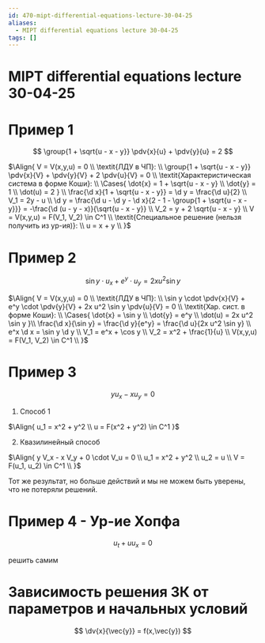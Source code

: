 ```yaml
---
id: 470-mipt-differential-equations-lecture-30-04-25
aliases:
  - MIPT differential equations lecture 30-04-25
tags: []
---
```


# MIPT differential equations lecture 30-04-25

# Пример 1

$$
\group{1 + \sqrt{u - x - y}} \pdv{x}{u} + \pdv{y}{u} = 2
$$

$\Align{
V = V(x,y,u) = 0 \\
\textit{ЛДУ в ЧП}: \\
\group{1 + \sqrt{u - x - y}} \pdv{x}{V} + \pdv{y}{V} + 2 \pdv{u}{V} = 0 \\
\textit{Характеристическая система в форме Коши}: \\
\Cases{
\dot{x} = 1 + \sqrt{u - x - y} \\
\dot{y} = 1 \\
\dot(u) = 2
} \\
\frac{\d x}{1 + \sqrt{u - x - y}} = \d y = \frac{\d u}{2} \\
V_1 = 2y - u \\
\d y = \frac{\d u - \d y - \d x}{2 - 1 - \group{1 + \sqrt{u - x - y}}} =
-\frac{\d (u - y - x)}{\sqrt{u - x - y}} \\
V_2 = y + 2 \sqrt{u - x - y} \\
V = V(x,y,u) = F(V_1, V_2) \in C^1 \\
\textit{Специальное решение (нельзя получить из ур-ия)}: \\
u = x + y \\
}$

# Пример 2

$$
\sin y \cdot u_x + e^y \cdot u_y = 2x u^2 \sin y
$$

$\Align{
V = V(x,y,u) = 0 \\
\textit{ЛДУ в ЧП}: \\
\sin y \cdot \pdv{x}{V} + e^y \cdot \pdv{y}{V} + 2x u^2 \sin y \pdv{u}{V} = 0 \\
\textit{Хар. сист. в форме Коши}: \\
\Cases{
\dot{x} = \sin y \\
\dot{y} = e^y \\
\dot(u) = 2x u^2 \sin y
}\\
\frac{\d x}{\sin y} = \frac{\d y}{e^y} = \frac{\d u}{2x u^2 \sin y} \\
e^x \d x = \sin y \d y \\
V_1 = e^x + \cos y \\
V_2 = x^2 + \frac{1}{u} \\
V(x,y,u) = F(V_1, V_2) \in C^1 \\
}$

# Пример 3

$$
y u_x - x u_y = 0
$$

1. Способ 1

$\Align{
u_1 = x^2 + y^2 \\
u = F(x^2 + y^2) \in C^1
}$

2. Квазилинейный способ

$\Align{
y V_x - x V_y + 0 \cdot V_u = 0 \\
u_1 = x^2 + y^2 \\
u_2 = u \\
V = F(u_1, u_2) \in C^1 \\
}$

Тот же результат, но больше действий и мы не можем быть уверены, что не потеряли решений.

# Пример 4 - Ур-ие Хопфа

$$
u_t + u u_x = 0
$$

решить самим

# Зависимость решения ЗК от параметров и начальных условий

$$
\dv{x}{\vec{y}} = f(x,\vec{y})
$$
